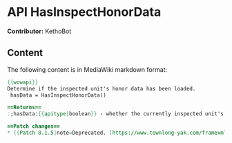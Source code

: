 # API HasInspectHonorData

**Contributor:** KethoBot

## Content

The following content is in MediaWiki markdown format:

```mediawiki
{{wowapi}}
Determine if the inspected unit's honor data has been loaded.
 hasData = HasInspectHonorData()

==Returns==
:;hasData:{{apitype|boolean}} - whether the currently inspected unit's honor data has been loaded.

==Patch changes==
* {{Patch 8.1.5|note=Deprecated. [https://www.townlong-yak.com/framexml/8.1.5/Blizzard_Deprecated/Deprecated_8_1_5.lua#24]}}
```